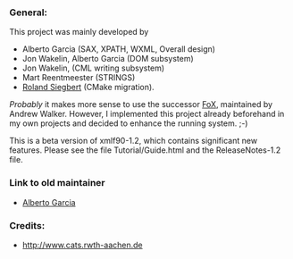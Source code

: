 ### General:

This project was mainly developed by

* Alberto Garcia (SAX, XPATH, WXML, Overall design)
* Jon Wakelin, Alberto Garcia (DOM subsystem)
* Jon Wakelin, (CML writing subsystem)
* Mart Reentmeester (STRINGS)
* [Roland Siegbert](http://www.cats.rwth-aachen.de/Members/siegbert) (CMake migration).

*Probably* it makes more sense to use the successor
[FoX](http://www1.gly.bris.ac.uk/~walker/FoX/), maintained by Andrew Walker.
However, I implemented this project already beforehand in my own projects and decided to enhance the running system. ;-)

This is a beta version of xmlf90-1.2, which contains significant
new features. Please see the file Tutorial/Guide.html and
the ReleaseNotes-1.2 file.


### Link to old maintainer
* [Alberto Garcia](http://lcdx00.wm.lc.ehu.es/~wdpgaara/xml/index.html)


### Credits:

* http://www.cats.rwth-aachen.de











